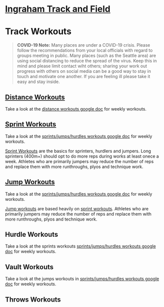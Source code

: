 # [Ingraham Track and Field](../)
# Track Workouts

> **COVID-19 Note:** Many places are under a COVID-19 crisis.  Please follow the recommendations from your local officials with regard to groups meeting in public.  Many places (such as the Seattle area) are using social distancing to reduce the spread of the virus.  Keep this in mind and please limit contact wiht others; sharing your work out progress with others on social media can be a good way to stay in touch and motivate one another.  If you are feeling ill please take it easy and stay inside.  

## [Distance Workouts](https://docs.google.com/document/d/1sKwXueeL4zU_RjjuGhU6iZ931ku6Lopm5L2ypj3HBdc)
Take a look at the [distance workouts google doc](https://docs.google.com/document/d/1sKwXueeL4zU_RjjuGhU6iZ931ku6Lopm5L2ypj3HBdc) for weekly workouts. 

## [Sprint Workouts](sprint.html)

Take a look at the [sprints/jumps/hurdles workouts google doc](https://docs.google.com/document/d/1uui1MVbx6o4i7ngCRsDzx_AwmE8-DWhnsSjCXgLTr3c) for weekly workouts. 

[Sprint Workouts](sprint.html) are the basics for sprinters, hurdlers and jumpers. Long sprinters (400m+) should opt to do more reps during works at least onece a week.  Athletes who are primarily jumpers may reduce the number of reps and replace them with more runthroughs, plyos and technique work. 

## [Jump Workouts](jumps.html)

Take a look at the [sprints/jumps/hurdles workouts google doc](https://docs.google.com/document/d/1uui1MVbx6o4i7ngCRsDzx_AwmE8-DWhnsSjCXgLTr3c) for weekly workouts. 

[Jump workouts](jump.html) are based heavily on [sprint workouts](sprint.html). Athletes who are primarily jumpers may reduce the number of reps and replace them with more runthroughs, plyos and technique work.

## Hurdle Workouts
Take a look at the sprints workouts [sprints/jumps/hurdles workouts google doc](https://docs.google.com/document/d/1uui1MVbx6o4i7ngCRsDzx_AwmE8-DWhnsSjCXgLTr3c) for weekly workouts. 

## Vault Workouts
Take a look at the jumps workouts in [sprints/jumps/hurdles workouts google doc](https://docs.google.com/document/d/1uui1MVbx6o4i7ngCRsDzx_AwmE8-DWhnsSjCXgLTr3c) for weekly workouts. 


## Throws Workouts
